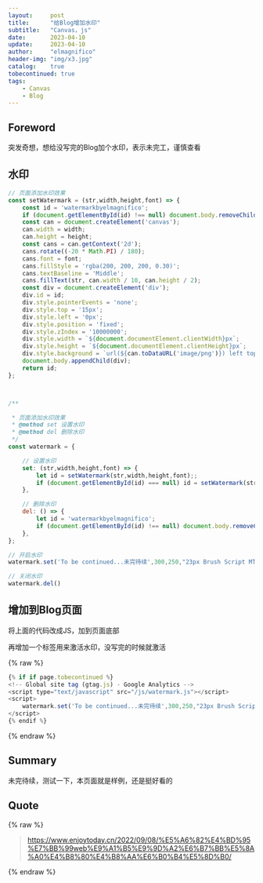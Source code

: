 ```yaml
---
layout:     post
title:      "给Blog增加水印"
subtitle:   "Canvas，js"
date:       2023-04-10
update:     2023-04-10
author:     "elmagnifico"
header-img: "img/x3.jpg"
catalog:    true
tobecontinued: true
tags:
    - Canvas
    - Blog
---
```


## Foreword

突发奇想，想给没写完的Blog加个水印，表示未完工，谨慎查看



## 水印

```javascript
// 页面添加水印效果
const setWatermark = (str,width,height,font) => {
    const id = 'watermarkbyelmagnifico';
    if (document.getElementById(id) !== null) document.body.removeChild(document.getElementById(id));
    const can = document.createElement('canvas');
    can.width = width;
    can.height = height;
    const cans = can.getContext('2d');
    cans.rotate((-20 * Math.PI) / 180);
    cans.font = font;
    cans.fillStyle = 'rgba(200, 200, 200, 0.30)';
    cans.textBaseline = 'Middle';
    cans.fillText(str, can.width / 10, can.height / 2);
    const div = document.createElement('div');
    div.id = id;
    div.style.pointerEvents = 'none';
    div.style.top = '15px';
    div.style.left = '0px';
    div.style.position = 'fixed';
    div.style.zIndex = '10000000';
    div.style.width = `${document.documentElement.clientWidth}px`;
    div.style.height = `${document.documentElement.clientHeight}px`;
    div.style.background = `url(${can.toDataURL('image/png')}) left top repeat`;
    document.body.appendChild(div);
    return id;
};



/**

 * 页面添加水印效果
 * @method set 设置水印
 * @method del 删除水印
 */
const watermark = {

    // 设置水印
    set: (str,width,height,font) => {
        let id = setWatermark(str,width,height,font);;
        if (document.getElementById(id) === null) id = setWatermark(str,width,height,font);;
    },

    // 删除水印
    del: () => {
        let id = 'watermarkbyelmagnifico';
        if (document.getElementById(id) !== null) document.body.removeChild(document.getElementById(id));
    },
};
```



```javascript
// 开启水印
watermark.set('To be continued...未完待续',300,250,"23px Brush Script MT")

// 关闭水印
watermark.del()
```



## 增加到Blog页面

将上面的代码改成JS，加到页面底部



再增加一个标签用来激活水印，没写完的时候就激活



{% raw %}

```js
{% if if page.tobecontinued %}
<!-- Global site tag (gtag.js) - Google Analytics -->
<script type="text/javascript" src="/js/watermark.js"></script>
<script>
    watermark.set('To be continued...未完待续',300,250,"23px Brush Script MT")
</script>
{% endif %}
```

{% endraw %}

## Summary

未完待续，测试一下，本页面就是样例，还是挺好看的



## Quote

{% raw %}

> https://www.enjoytoday.cn/2022/09/08/%E5%A6%82%E4%BD%95%E7%BB%99web%E9%A1%B5%E9%9D%A2%E6%B7%BB%E5%8A%A0%E4%B8%80%E4%B8%AA%E6%B0%B4%E5%8D%B0/

{% endraw %}
